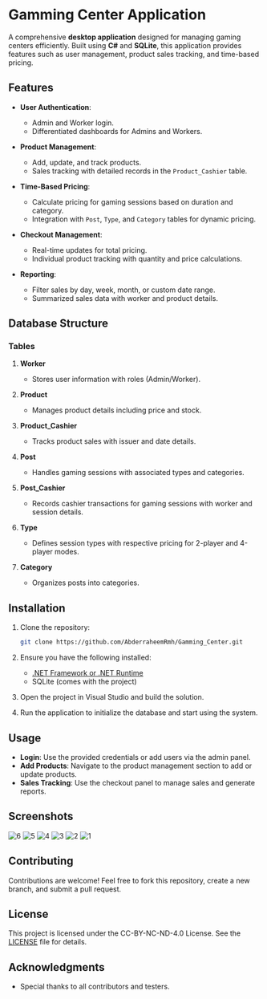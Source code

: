 # Gamming Center Application

A comprehensive **desktop application** designed for managing gaming centers efficiently. Built using **C#** and **SQLite**, this application provides features such as user management, product sales tracking, and time-based pricing.

## Features

- **User Authentication**:
  - Admin and Worker login.
  - Differentiated dashboards for Admins and Workers.

- **Product Management**:
  - Add, update, and track products.
  - Sales tracking with detailed records in the `Product_Cashier` table.

- **Time-Based Pricing**:
  - Calculate pricing for gaming sessions based on duration and category.
  - Integration with `Post`, `Type`, and `Category` tables for dynamic pricing.

- **Checkout Management**:
  - Real-time updates for total pricing.
  - Individual product tracking with quantity and price calculations.

- **Reporting**:
  - Filter sales by day, week, month, or custom date range.
  - Summarized sales data with worker and product details.

## Database Structure

### Tables

1. **Worker**
   - Stores user information with roles (Admin/Worker).

2. **Product**
   - Manages product details including price and stock.

3. **Product_Cashier**
   - Tracks product sales with issuer and date details.

4. **Post**
   - Handles gaming sessions with associated types and categories.

5. **Post_Cashier**
   - Records cashier transactions for gaming sessions with worker and session details.

6. **Type**
   - Defines session types with respective pricing for 2-player and 4-player modes.

7. **Category**
   - Organizes posts into categories.

## Installation

1. Clone the repository:
   ```bash
   git clone https://github.com/AbderraheemRmh/Gamming_Center.git
   ```
2. Ensure you have the following installed:
   - [.NET Framework or .NET Runtime](https://dotnet.microsoft.com/download)
   - SQLite (comes with the project)

3. Open the project in Visual Studio and build the solution.

4. Run the application to initialize the database and start using the system.

## Usage

- **Login**: Use the provided credentials or add users via the admin panel.
- **Add Products**: Navigate to the product management section to add or update products.
- **Sales Tracking**: Use the checkout panel to manage sales and generate reports.

## Screenshots
![6](https://github.com/user-attachments/assets/494f4572-c18b-49cc-a340-7687c2eb93da)
![5](https://github.com/user-attachments/assets/373228b4-00f5-45cd-b406-ab2d2fe3b286)
![4](https://github.com/user-attachments/assets/1b1348d4-0ff7-4ed6-80bf-08a070667202)
![3](https://github.com/user-attachments/assets/5ab545ec-2569-4586-8b12-118b5fd40a83)
![2](https://github.com/user-attachments/assets/2abd9dc9-a2db-4ae4-9cea-8e03745bbb93)
![1](https://github.com/user-attachments/assets/ccceb8ec-4c42-48f9-96ae-04e8e4df82a2)



## Contributing

Contributions are welcome! Feel free to fork this repository, create a new branch, and submit a pull request.

## License

This project is licensed under the CC-BY-NC-ND-4.0 License. See the [LICENSE](LICENSE) file for details.

## Acknowledgments

- Special thanks to all contributors and testers.



